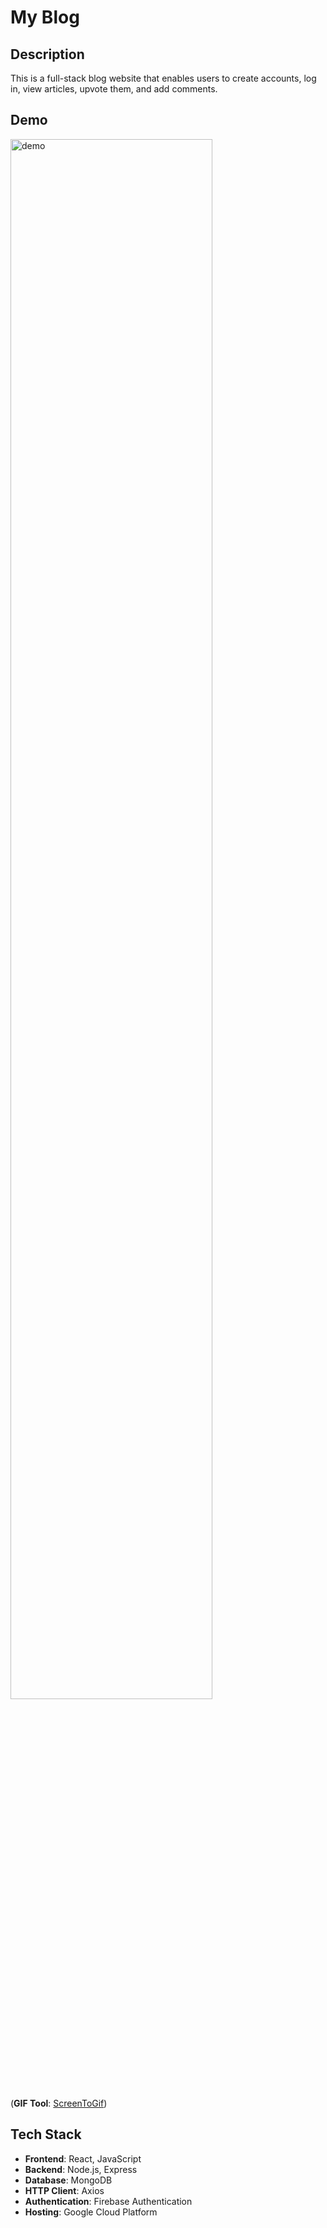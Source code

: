 # My Blog

## Description

This is a full-stack blog website that enables users to create accounts, log in, view articles, upvote them, and add comments.

## Demo

<!-- ![demo](demo/my_blog_demo-2x_zoomed.gif) -->
 <img src="demo/my_blog_demo-2x_zoomed.gif" alt="demo" width="80%">

(**GIF Tool**: [ScreenToGif](https://github.com/NickeManarin/ScreenToGif))

## Tech Stack

- **Frontend**: React, JavaScript
- **Backend**: Node.js, Express
- **Database**: MongoDB
- **HTTP Client**: Axios
- **Authentication**: Firebase Authentication
- **Hosting**: Google Cloud Platform

